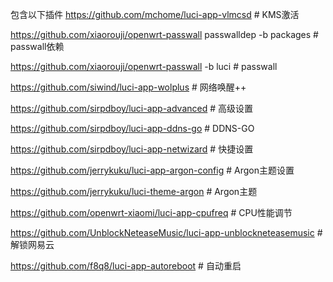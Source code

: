 包含以下插件
https://github.com/mchome/luci-app-vlmcsd # KMS激活

https://github.com/xiaorouji/openwrt-passwall passwalldep -b packages # passwall依赖

https://github.com/xiaorouji/openwrt-passwall -b luci # passwall

https://github.com/siwind/luci-app-wolplus # 网络唤醒++

https://github.com/sirpdboy/luci-app-advanced # 高级设置

https://github.com/sirpdboy/luci-app-ddns-go # DDNS-GO

https://github.com/sirpdboy/luci-app-netwizard # 快捷设置

https://github.com/jerrykuku/luci-app-argon-config # Argon主题设置

https://github.com/jerrykuku/luci-theme-argon # Argon主题

https://github.com/openwrt-xiaomi/luci-app-cpufreq # CPU性能调节

https://github.com/UnblockNeteaseMusic/luci-app-unblockneteasemusic # 解锁网易云

https://github.com/f8q8/luci-app-autoreboot # 自动重启
